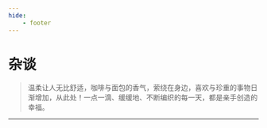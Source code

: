 ```yaml
---
hide:
    - footer
---
```


# 杂谈

>温柔让人无比舒适，咖啡与面包的香气，萦绕在身边，喜欢与珍重的事物日渐增加，从此处！一点一滴、缓缓地、不断编织的每一天，都是亲手创造的幸福。

---